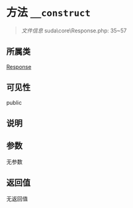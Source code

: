 # 方法 `__construct`

> *文件信息* suda\core\Response.php: 35~57

## 所属类 

[Response](../Response.md)

## 可见性

 public 

## 说明



## 参数


无参数


## 返回值

无返回值
